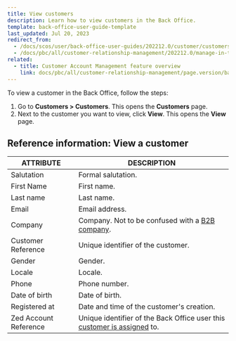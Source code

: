 ```yaml
---
title: View customers
description: Learn how to view customers in the Back Office.
template: back-office-user-guide-template
last_updated: Jul 20, 2023
redirect_from:
  - /docs/scos/user/back-office-user-guides/202212.0/customer/customers/view-customers.html
  - /docs/pbc/all/customer-relationship-management/202212.0/manage-in-the-back-office/customers/view-customers.html
related:
  - title: Customer Account Management feature overview
    link: docs/pbc/all/customer-relationship-management/page.version/base-shop/customer-account-management-feature-overview/customer-account-management-feature-overview.html
---
```


To view a customer in the Back Office, follow the steps:

1. Go to **Customers&nbsp;<span aria-label="and then">></span> Customers**.
    This opens the **Customers** page.
2. Next to the customer you want to view, click **View**.
    This opens the **View** page.


## Reference information: View a customer

|ATTRIBUTE| DESCRIPTION|
|---|---|
| Salutation | Formal salutation. |
| First Name | First name. |
| Last name	| Last name. |
| Email | Email address. |
|Company | Company. Not to be confused with a [B2B company](/docs/pbc/all/customer-relationship-management/{{page.version}}/base-shop/company-account-feature-overview/company-accounts-overview.html). |
| Customer Reference | Unique identifier of the customer. |
| Gender | Gender. |
| Locale | Locale. |
| Phone | Phone number.|
| Date of birth	 | Date of birth.|
| Registered at	| Date and time of the customer's creation. |
| Zed Account Reference	| Unique identifier of the Back Office user this [customer is assigned](/docs/pbc/all/user-management/{{page.version}}/base-shop/manage-in-the-back-office/manage-users/assign-and-deassign-customers-from-users.html) to. |
